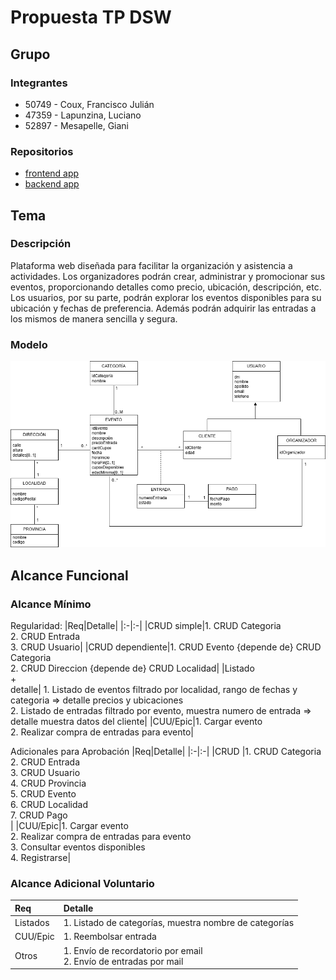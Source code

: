 # Propuesta TP DSW

## Grupo
### Integrantes
* 50749 - Coux, Francisco Julián
* 47359 - Lapunzina, Luciano
* 52897 - Mesapelle, Giani


### Repositorios
* [frontend app](https://github.com/giani1233/tp-dsw-frontend)
* [backend app](https://github.com/giani1233/tp-dsw-backend)

## Tema
### Descripción
Plataforma web diseñada para facilitar la organización y asistencia a actividades. Los organizadores podrán crear, administrar y promocionar sus eventos, proporcionando detalles como precio, ubicación, descripción, etc. Los usuarios, por su parte, podrán explorar los eventos disponibles para su ubicación y fechas de preferencia. Además podrán adquirir las entradas a los mismos de manera sencilla y segura.

### Modelo
![imagen del modelo](https://github.com/giani1233/TP-DSW-2025/blob/main/MD%20Desarrollo%20de%20Software.drawio.png)

## Alcance Funcional 

### Alcance Mínimo

Regularidad:
|Req|Detalle|
|:-|:-|
|CRUD simple|1. CRUD Categoria<br>2. CRUD Entrada<br>3. CRUD Usuario|
|CRUD dependiente|1. CRUD Evento {depende de} CRUD Categoria <br>2. CRUD Direccion {depende de} CRUD Localidad|
|Listado<br>+<br>detalle| 1. Listado de eventos filtrado por localidad, rango de fechas y categoria => detalle precios y ubicaciones<br> 2. Listado de entradas filtrado por evento, muestra numero de entrada => detalle muestra datos del cliente|
|CUU/Epic|1. Cargar evento <br>2. Realizar compra de entradas para evento|


Adicionales para Aprobación
|Req|Detalle|
|:-|:-|
|CRUD |1. CRUD Categoria<br>2. CRUD Entrada<br>3. CRUD Usuario<br>4. CRUD Provincia<br>5. CRUD Evento<br>6. CRUD Localidad<br>7. CRUD Pago<br>|
|CUU/Epic|1. Cargar evento<br>2. Realizar compra de entradas para evento<br>3. Consultar eventos disponibles<br>4. Registrarse|


### Alcance Adicional Voluntario

|Req|Detalle|
|:-|:-|
|Listados |1. Listado de categorías, muestra nombre de categorías|
|CUU/Epic|1. Reembolsar entrada|
|Otros|1. Envío de recordatorio por email<br>2. Envío de entradas por mail|

